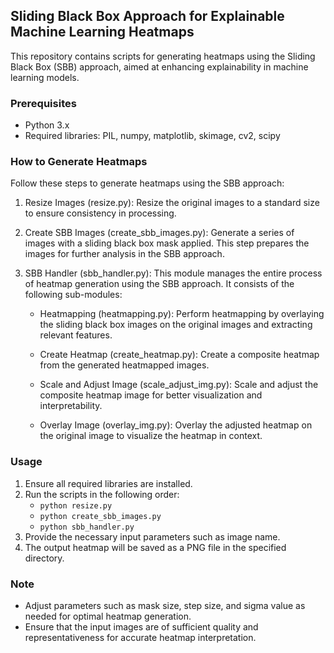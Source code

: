 ## Sliding Black Box Approach for Explainable Machine Learning Heatmaps

This repository contains scripts for generating heatmaps using the Sliding Black Box (SBB) approach, aimed at enhancing explainability in machine learning models.

### Prerequisites
- Python 3.x
- Required libraries: PIL, numpy, matplotlib, skimage, cv2, scipy

### How to Generate Heatmaps
Follow these steps to generate heatmaps using the SBB approach:

1. Resize Images (resize.py):
   Resize the original images to a standard size to ensure consistency in processing.

2. Create SBB Images (create_sbb_images.py):
   Generate a series of images with a sliding black box mask applied. This step prepares the images for further analysis in the SBB approach.

3. SBB Handler (sbb_handler.py):
   This module manages the entire process of heatmap generation using the SBB approach. It consists of the following sub-modules:

   - Heatmapping (heatmapping.py):
     Perform heatmapping by overlaying the sliding black box images on the original images and extracting relevant features.

   - Create Heatmap (create_heatmap.py):
     Create a composite heatmap from the generated heatmapped images.

   - Scale and Adjust Image (scale_adjust_img.py):
     Scale and adjust the composite heatmap image for better visualization and interpretability.

   - Overlay Image (overlay_img.py):
     Overlay the adjusted heatmap on the original image to visualize the heatmap in context.

### Usage
1. Ensure all required libraries are installed.
2. Run the scripts in the following order:
   - `python resize.py`
   - `python create_sbb_images.py`
   - `python sbb_handler.py`
3. Provide the necessary input parameters such as image name.
4. The output heatmap will be saved as a PNG file in the specified directory.


### Note
- Adjust parameters such as mask size, step size, and sigma value as needed for optimal heatmap generation.
- Ensure that the input images are of sufficient quality and representativeness for accurate heatmap interpretation.
